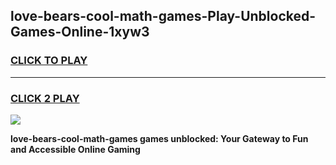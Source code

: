 
## love-bears-cool-math-games-Play-Unblocked-Games-Online-1xyw3
<h3>
<a href="https://premium76.site?title=love-bears-cool-math-games&ref=25A">CLICK TO PLAY</a></h3>
<hr>

<h3>
<a href="https://premium76.site?title=love-bears-cool-math-games&ref=25A">CLICK 2 PLAY</a>
  
</h3>

<a href="https://premium76.site?title=love-bears-cool-math-games&ref=25A"><img src="https://clearcache.store/games.png"></a>


**love-bears-cool-math-games games unblocked: Your Gateway to Fun and Accessible Online Gaming**
